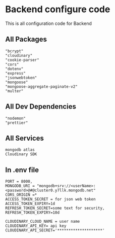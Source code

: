
# Backend configure code

This is all configuration code for Backend


## All Packages 

    "bcrypt"
    "cloudinary"
    "cookie-parser"
    "cors"
    "dotenv"
    "express"
    "jsonwebtoken"
    "mongoose"
    "mongoose-aggregate-paginate-v2"
    "multer"

  ## All  Dev Dependencies

    "nodemon"
    "prettier"
    
  ## All  Services

    mongodb atlas
    Cloudinary SDK

  ## In .env file

    PORT = 8000,
    MONGODB_URI = "mongodb+srv://<userName>:<password>@#@cluster0.y7llk.mongodb.net"
    CORS_ORIGIN =*
    ACCESS_TOKEN_SECRET = for json web token
    ACCESS_TOKEN_EXPIRY=1d
    REFRESH_TOKEN_SECRET=some text for security,
    REFRESH_TOKEN_EXPIRY=10d

    CLOUDINARY_CLOUD_NAME = user name
    CLOUDINARY_API_KEY= api key
    CLOUDINARY_API_SECRET='********************' 
